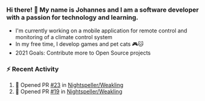 ### Hi there! 👋 My name is Johannes and I am a software developer with a passion for technology and learning.   
- I'm currently working on a mobile application for remote control and monitoring of a climate control system
- In my free time, I develop games and pet cats 🎮🐱
- 2021 Goals: Contribute more to Open Source projects

### :zap: Recent Activity
<!--START_SECTION:activity-->
1. 💪 Opened PR [#23](https://github.com/Nightspeller/Weakling/pull/23) in [Nightspeller/Weakling](https://github.com/Nightspeller/Weakling)
2. 💪 Opened PR [#19](https://github.com/Nightspeller/Weakling/pull/19) in [Nightspeller/Weakling](https://github.com/Nightspeller/Weakling)
<!--END_SECTION:activity-->
